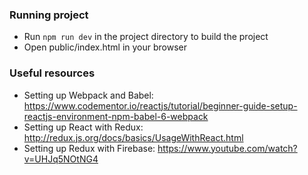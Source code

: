 ### Running project
- Run `npm run dev` in the project directory to build the project
- Open public/index.html in your browser

### Useful resources
- Setting up Webpack and Babel:  https://www.codementor.io/reactjs/tutorial/beginner-guide-setup-reactjs-environment-npm-babel-6-webpack
- Setting up React with Redux: http://redux.js.org/docs/basics/UsageWithReact.html
- Setting up Redux with Firebase: https://www.youtube.com/watch?v=UHJq5NOtNG4
